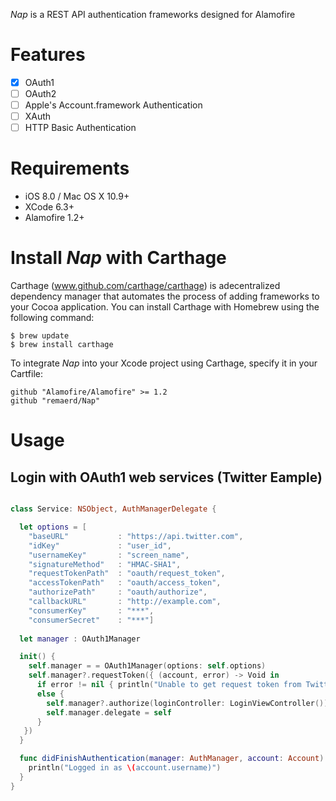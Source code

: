 *Nap* is a REST API authentication frameworks designed for Alamofire

# Features

- [x] OAuth1
- [ ] OAuth2
- [ ] Apple's Account.framework Authentication
- [ ] XAuth
- [ ] HTTP Basic Authentication

# Requirements

- iOS 8.0 / Mac OS X 10.9+
- XCode 6.3+
- Alamofire 1.2+

# Install *Nap* with Carthage

Carthage (www.github.com/carthage/carthage) is adecentralized dependency manager that automates the process of adding frameworks to your Cocoa application.
You can install Carthage with Homebrew using the following command:

```
$ brew update
$ brew install carthage
```

To integrate *Nap* into your Xcode project using Carthage, specify it in your Cartfile:

```
github "Alamofire/Alamofire" >= 1.2
github "remaerd/Nap"
```

# Usage

## Login with OAuth1 web services (Twitter Eample)

```swift

class Service: NSObject, AuthManagerDelegate {

  let options = [
    "baseURL"           : "https://api.twitter.com",
    "idKey"             : "user_id",
    "usernameKey"       : "screen_name",
    "signatureMethod"   : "HMAC-SHA1",
    "requestTokenPath"  : "oauth/request_token",
    "accessTokenPath"   : "oauth/access_token",
    "authorizePath"     : "oauth/authorize",
    "callbackURL"       : "http://example.com",
    "consumerKey"       : "***",
    "consumerSecret"    : "***"]
    
  let manager : OAuth1Manager

  init() {
    self.manager = = OAuth1Manager(options: self.options)
    self.manager?.requestToken({ (account, error) -> Void in
      if error != nil { println("Unable to get request token from Twitter") }
      else {
        self.manager?.authorize(loginController: LoginViewController())
        self.manager.delegate = self
      }
   })
  }

  func didFinishAuthentication(manager: AuthManager, account: Account) {
    println("Logged in as \(account.username)")
  }
}
```
